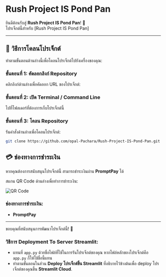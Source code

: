 # Rush Project IS Pond Pan

ยินดีต้อนรับสู่ **Rush Project IS Pond Pan**! 🚀  
โปรเจ็กต์นี้สำหรับ [Rush Project IS Pond Pan]

---

## 📂 วิธีการโคลนโปรเจ็กต์

ทำตามขั้นตอนด้านล่างนี้เพื่อโคลนโปรเจ็กต์ไปยังเครื่องของคุณ:

### ขั้นตอนที่ 1: คัดลอกลิงก์ Repository
คลิกลิงก์ด้านล่างเพื่อคัดลอก URL ของโปรเจ็กต์:

### ขั้นตอนที่ 2: เปิด Terminal / Command Line
ไปที่โฟลเดอร์ที่ต้องการเก็บโปรเจ็กต์นี้

### ขั้นตอนที่ 3: โคลน Repository
รันคำสั่งด้านล่างเพื่อโคลนโปรเจ็กต์:
```bash
git clone https://github.com/opal-Pachara/Rush-Project-IS-Pond-Pan.git
```
## 💳 ช่องทางการชำระเงิน

หากคุณต้องการสนับสนุนโปรเจ็กต์นี้ สามารถชำระเงินผ่าน **PromptPay** ได้

สแกน QR Code ด้านล่างเพื่อทำการชำระเงิน:

![QR Code](https://promptpay.io/0936593892/500.png)

### ช่องทางการชำระเงิน:
- **PromptPay**

---

ขอบคุณที่สนับสนุนการพัฒนาโปรเจ็กต์นี้! 🙏





### วิธีการ Deployment To Server Streamlit:
- แทนที่ `app.py` ด้วยชื่อไฟล์ที่ใช้ในการรันโปรเจ็กต์ของคุณ หากไฟล์หลักของโปรเจ็กต์คือ `app.py` ก็ให้ใช้ชื่อนี้แทน
- ทำตามขั้นตอนในส่วน **Deploy โปรเจ็กต์ขึ้น Streamlit** ที่อธิบายไว้ข้างต้นเพื่อ deploy โปรเจ็กต์ของคุณขึ้น **Streamlit Cloud**.


